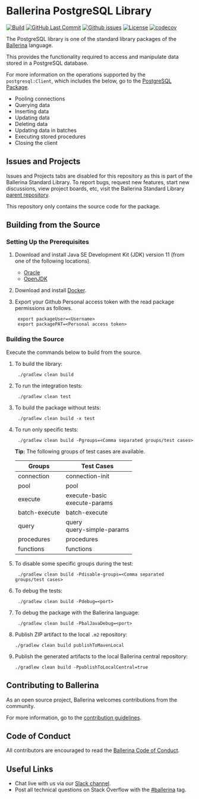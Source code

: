Ballerina PostgreSQL Library
===================
            
  [![Build](https://github.com/ballerina-platform/module-ballerinax-postgresql/actions/workflows/build-timestamped-master.yml/badge.svg)](https://github.com/ballerina-platform/module-ballerinax-postgresql/actions/workflows/build-timestamped-master.yml)
  [![GitHub Last Commit](https://img.shields.io/github/last-commit/ballerina-platform/module-ballerinax-postgresql.svg)](https://github.com/ballerina-platform/module-ballerinax-postgresql/commits/main)
  [![Github issues](https://img.shields.io/github/issues/ballerina-platform/ballerina-standard-library/module/postgresql.svg?label=Open%20Issues)](https://github.com/ballerina-platform/ballerina-standard-library/labels/module%2Fpostgresql)
  [![License](https://img.shields.io/badge/License-Apache%202.0-blue.svg)](https://opensource.org/licenses/Apache-2.0)
  [![codecov](https://codecov.io/gh/ballerina-platform/module-ballerinax-postgresql/branch/main/graph/badge.svg)](https://codecov.io/gh/ballerina-platform/module-ballerinax-postgresql)

The PostgreSQL library is one of the standard library packages of the<a target="_blank" href="https://ballerina.io/"> Ballerina</a> language.

This provides the functionality required to access and manipulate data stored in a PostgreSQL database.  

For more information on the operations supported by the `postgresql:Client`, which includes the below, go to the [PostgreSQL Package](https://ballerina.io/learn/api-docs/ballerina/postgresql/).

- Pooling connections
- Querying data
- Inserting data
- Updating data
- Deleting data
- Updating data in batches
- Executing stored procedures
- Closing the client

## Issues and Projects 

Issues and Projects tabs are disabled for this repository as this is part of the Ballerina Standard Library. To report bugs, request new features, start new discussions, view project boards, etc, visit the Ballerina Standard Library [parent repository](https://github.com/ballerina-platform/ballerina-standard-library). 

This repository only contains the source code for the package.

## Building from the Source

### Setting Up the Prerequisites

1. Download and install Java SE Development Kit (JDK) version 11 (from one of the following locations).
   * [Oracle](https://www.oracle.com/java/technologies/javase-jdk11-downloads.html)
   * [OpenJDK](http://openjdk.java.net/install/index.html)

2. Download and install [Docker](https://www.docker.com/get-started).
   
3. Export your Github Personal access token with the read package permissions as follows.
        
        export packageUser=<Username>
        export packagePAT=<Personal access token>

### Building the Source

Execute the commands below to build from the source.

1. To build the library:

        ./gradlew clean build
        
2. To run the integration tests:

        ./gradlew clean test

3. To build the package without tests:

        ./gradlew clean build -x test

4. To run only specific tests:

        ./gradlew clean build -Pgroups=<Comma separated groups/test cases>

   **Tip:** The following groups of test cases are available.

   Groups | Test Cases
   ---| ---
   connection | connection-init
   pool | pool
   execute | execute-basic <br> execute-params
   batch-execute | batch-execute 
   query | query<br>query-simple-params
   procedures | procedures
   functions | functions

5. To disable some specific groups during the test:

        ./gradlew clean build -Pdisable-groups=<Comma separated groups/test cases>

6. To debug the tests:

        ./gradlew clean build -Pdebug=<port>

7. To debug the package with the Ballerina language:

        ./gradlew clean build -PbalJavaDebug=<port>   

8. Publish ZIP artifact to the local `.m2` repository:
   ```
   ./gradlew clean build publishToMavenLocal
   ```
9. Publish the generated artifacts to the local Ballerina central repository:
   ```
   ./gradlew clean build -PpublishToLocalCentral=true
   ```

## Contributing to Ballerina

As an open source project, Ballerina welcomes contributions from the community. 

For more information, go to the [contribution guidelines](https://github.com/ballerina-platform/ballerina-lang/blob/master/CONTRIBUTING.md).

## Code of Conduct

All contributors are encouraged to read the [Ballerina Code of Conduct](https://ballerina.io/code-of-conduct).

## Useful Links

* Chat live with us via our [Slack channel](https://ballerina.io/community/slack/).
* Post all technical questions on Stack Overflow with the [#ballerina](https://stackoverflow.com/questions/tagged/ballerina) tag.
